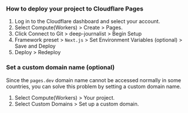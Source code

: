 ### How to deploy your project to Cloudflare Pages

1. Log in to the Cloudflare dashboard and select your account.
2. Select Compute(Workers) > Create > Pages.
3. Click Connect to Git > deep-journalist > Begin Setup
4. Framework preset > `Next.js` > Set Environment Variables (optional) > Save and Deploy
5. Deploy > Redeploy

### Set a custom domain name (optional)

Since the `pages.dev` domain name cannot be accessed normally in some countries, you can solve this problem by setting a custom domain name.

1. Select Compute(Workers) > Your project.
2. Select Custom Domains > Set up a custom domain.
